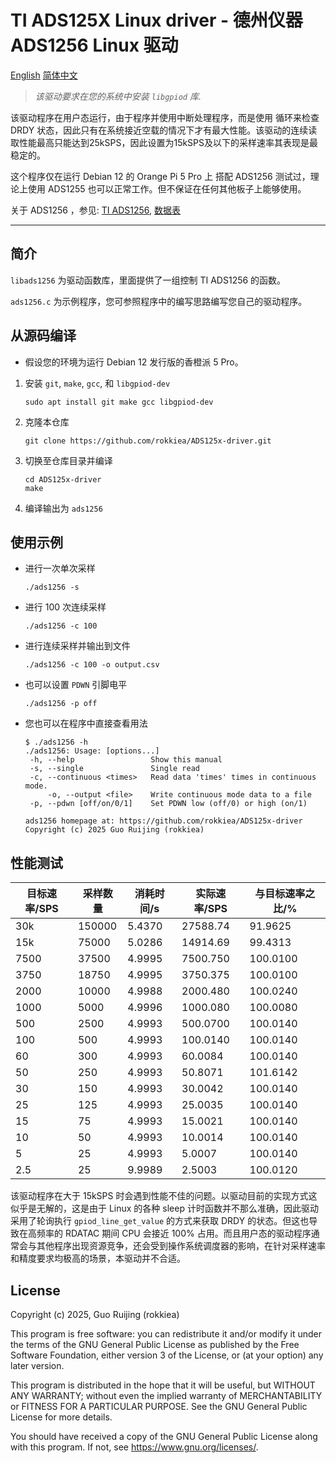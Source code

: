 # TI ADS125X Linux driver - 德州仪器 ADS1256 Linux 驱动

[English](./README.md) [简体中文](./README-zh.md)

> *该驱动要求在您的系统中安装 `libgpiod` 库.*

该驱动程序在用户态运行，由于程序并使用中断处理程序，而是使用 循环来检查 DRDY 状态，因此只有在系统接近空载的情况下才有最大性能。该驱动的连续读取性能最高只能达到25kSPS，因此设置为15kSPS及以下的采样速率其表现是最稳定的。

这个程序仅在运行 Debian 12 的 Orange Pi 5 Pro 上 搭配 ADS1256 测试过，理论上使用 ADS1255 也可以正常工作。但不保证在任何其他板子上能够使用。

关于 ADS1256 ，参见: [TI ADS1256](https://www.ti.com/product/ADS1256), [数据表](https://www.ti.com/lit/gpn/ads1256)

---

## 简介

`libads1256` 为驱动函数库，里面提供了一组控制 TI ADS1256 的函数。

`ads1256.c` 为示例程序，您可参照程序中的编写思路编写您自己的驱动程序。

## 从源码编译

* 假设您的环境为运行 Debian 12 发行版的香橙派 5 Pro。

1. 安装 `git`, `make`, `gcc`, 和 `libgpiod-dev`

    `sudo apt install git make gcc libgpiod-dev`

2. 克隆本仓库

    `git clone https://github.com/rokkiea/ADS125x-driver.git`

3. 切换至仓库目录并编译

    ```shell
    cd ADS125x-driver
    make
    ```

4. 编译输出为 `ads1256`

## 使用示例

- 进行一次单次采样

    `./ads1256 -s`

- 进行 100 次连续采样

    `./ads1256 -c 100`

- 进行连续采样并输出到文件

    `./ads1256 -c 100 -o output.csv`

- 也可以设置 `PDWN` 引脚电平

    `./ads1256 -p off`

- 您也可以在程序中直接查看用法

    ```TEXT
    $ ./ads1256 -h
    ./ads1256: Usage: [options...]
     -h, --help                 Show this manual
     -s, --single               Single read
     -c, --continuous <times>   Read data 'times' times in continuous mode.
         -o, --output <file>    Write continuous mode data to a file
     -p, --pdwn [off/on/0/1]    Set PDWN low (off/0) or high (on/1)

    ads1256 homepage at: https://github.com/rokkiea/ADS125x-driver
    Copyright (c) 2025 Guo Ruijing (rokkiea)
    ```

## 性能测试

| 目标速率/SPS | 采样数量 | 消耗时间/s | 实际速率/SPS | 与目标速率之比/% |
| -------- | ------ | ------ | -------- | --------- |
| 30k      | 150000 | 5.4370 | 27588.74 | 91.9625   |
| 15k      | 75000  | 5.0286 | 14914.69 | 99.4313   |
| 7500     | 37500  | 4.9995 | 7500.750 | 100.0100  |
| 3750     | 18750  | 4.9995 | 3750.375 | 100.0100  |
| 2000     | 10000  | 4.9988 | 2000.480 | 100.0240  |
| 1000     | 5000   | 4.9996 | 1000.080 | 100.0080  |
| 500      | 2500   | 4.9993 | 500.0700 | 100.0140  |
| 100      | 500    | 4.9993 | 100.0140 | 100.0140  |
| 60       | 300    | 4.9993 | 60.0084  | 100.0140  |
| 50       | 250    | 4.9993 | 50.8071  | 101.6142  |
| 30       | 150    | 4.9993 | 30.0042  | 100.0140  |
| 25       | 125    | 4.9993 | 25.0035  | 100.0140  |
| 15       | 75     | 4.9993 | 15.0021  | 100.0140  |
| 10       | 50     | 4.9993 | 10.0014  | 100.0140  |
| 5        | 25     | 4.9993 | 5.0007   | 100.0140  |
| 2.5      | 25     | 9.9989 | 2.5003   | 100.0120  |

该驱动程序在大于 15kSPS 时会遇到性能不佳的问题。以驱动目前的实现方式这似乎是无解的，这是由于 Linux 的各种 sleep 计时函数并不那么准确，因此驱动采用了轮询执行 `gpiod_line_get_value` 的方式来获取 DRDY 的状态。但这也导致在高频率的 RDATAC 期间 CPU 会接近 100% 占用。而且用户态的驱动程序通常会与其他程序出现资源竞争，还会受到操作系统调度器的影响，在针对采样速率和精度要求均极高的场景，本驱动并不合适。

## License

Copyright (c) 2025, Guo Ruijing (rokkiea)

This program is free software: you can redistribute it and/or modify
it under the terms of the GNU General Public License as published by
the Free Software Foundation, either version 3 of the License, or
(at your option) any later version.

This program is distributed in the hope that it will be useful,
but WITHOUT ANY WARRANTY; without even the implied warranty of
MERCHANTABILITY or FITNESS FOR A PARTICULAR PURPOSE.  See the
GNU General Public License for more details.

You should have received a copy of the GNU General Public License
along with this program.  If not, see <https://www.gnu.org/licenses/>.